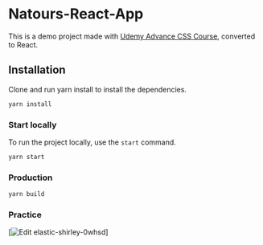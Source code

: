 # Natours-React-App

This is a demo project made with [ Udemy Advance CSS Course](https://github.com/jonasschmedtmann/advanced-css-course.git), converted to React.

## Installation

Clone and run yarn install to install the dependencies.

```bash
yarn install
```

### Start locally

To run the project locally, use the `start` command.

```bash
yarn start
```

### Production

```bash
yarn build
```

### Practice

[![Edit elastic-shirley-0whsd](https://codesandbox.io/static/img/play-codesandbox.svg)]

